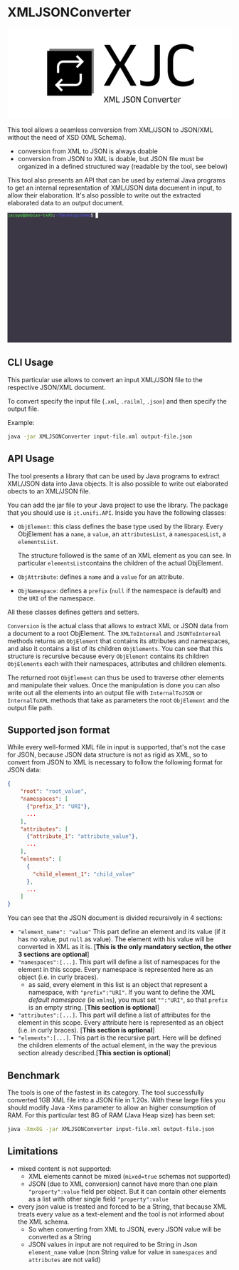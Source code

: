 # XMLJSONConverter

<p align="center"><img src="logo-black.png" alt="demo gif" /></p>

This tool allows a seamless conversion from XML/JSON to JSON/XML without the need of XSD (XML Schema). 
- conversion from XML to JSON is always doable
- conversion from JSON to XML is doable, but JSON file must be organized in a defined structured way (readable by the tool, see below)

This tool also presents an API that can be used by external Java programs to get an internal representation of XML/JSON data document in input, to allow their elaboration. It's also possible to write out the extracted elaborated data to an output document.

<p align="center"><img src="demo.gif" alt="demo gif" /></p>

## CLI Usage
This particular use allows to convert an input XML/JSON file to the respective JSON/XML document.

To convert specify the input file (`.xml`, `.railml`, `.json`) and then specify the output file.

Example:
```bash
java -jar XMLJSONConverter input-file.xml output-file.json
```

## API Usage
The tool presents a library that can be used by Java programs to extract XML/JSON data into Java objects. It is also possible to write out elaborated obects to an XML/JSON file.

You can add the jar file to your Java project to use the library. The package that you should use is `it.unifi.API`. Inside you have the following classes:
- `ObjElement`: this class defines the base type used by the library. Every ObjElement has a `name`, a `value`, an `attributesList`, a `namespacesList`, a `elementsList`. 

    The structure followed is the same of an XML element as you can see. In particular `elementsList`contains the children of the actual ObjElement. 
- `ObjAttribute`: defines a `name` and a `value` for an attribute.
- `ObjNamespace`: defines a `prefix` (`null` if the namespace is default) and the `URI` of the namespace.

All these classes defines getters and setters.

`Conversion` is the actual class that allows to extract XML or JSON data from a document to a root ObjElement. The `XMLToInternal` and `JSONToInternal` methods returns an `ObjElement` that contains its attributes and namespaces, and also it contains a list of its children `ObjElements`. You can see that this structure is recursive because every `ObjElement` contains its children `ObjElements` each with their namespaces, attributes and children elements.

The returned root `ObjElement` can thus be used to traverse other elements and manipulate their values. Once the manipulation is done you can also write out all the elements into an output file with `InternalToJSON` or `InternalToXML` methods that take as parameters the root `ObjElement` and the output file path.

## Supported json format
While every well-formed XML file in input is supported, that's not the case for JSON, because JSON data structure is not as rigid as XML, so to convert from JSON to XML is necessary to follow the following format for JSON data:
```json
{
    "root": "root_value",
    "namespaces": [
      {"prefix_1": "URI"},
      ...
    ],
    "attributes": [
      {"attribute_1": "attribute_value"},
      ...
    ],
    "elements": [
      {
        "child_element_1": "child_value"
      },
      ...
    ]
}
```

You can see that the JSON document is divided recursively in 4 sections:
  - `"element_name": "value"` This part define an element and its value (if it has no value, put `null` as value). The element with his value will be converted in XML as it is. [**This  is the only mandatory section, the other 3 sections are optional**]
  - `"namespaces":[...]`. This part will define a list of namespaces for the element in this scope. Every namespace is represented here as an object (i.e. in curly braces).
    - as said, every element in this list is an object that represent a namespace, with `"prefix":"URI"`. If you want to define the XML _default namespace_ (ie `xmlns`), you must set `"":"URI"`, so that `prefix` is an empty string. [**This section is optional**]
  - `"attributes":[...]`. This part will define a list of attributes for the element in this scope. Every attribute here is represented as an object (i.e. in curly braces). [**This section is optional**]
  - `"elements":[...]`. This part is the recursive part. Here will be defined the children elements of the actual element, in the way the previous section already described.[**This section is optional**]

## Benchmark
The tools is one of the fastest in its category. The tool successfully converted 1GB XML file into a JSON file in 1.20s. With these large files you should modify Java -Xms parameter to allow an higher consumption of RAM. For this particular test 8G of RAM (Java Heap size) has been set:

```bash
java -Xmx8G -jar XMLJSONConverter input-file.xml output-file.json
```


## Limitations
- mixed content is not supported:
  - XML elements cannot be mixed (`mixed=true` schemas not supported)
  - JSON (due to XML conversion) cannot have more than one plain `"property":value` field per object. But it can contain other elements as a list with other single field `"property":value`
- every json value is treated and forced to be a String, that because XML treats every value as a text-element and the tool is not informed about the XML schema. 
  - So when converting from XML to JSON, every JSON value will be converted as a String
  - JSON values in input are not required to be String in Json `element_name` value (non String value for value in `namespaces` and `attributes` are not valid)

